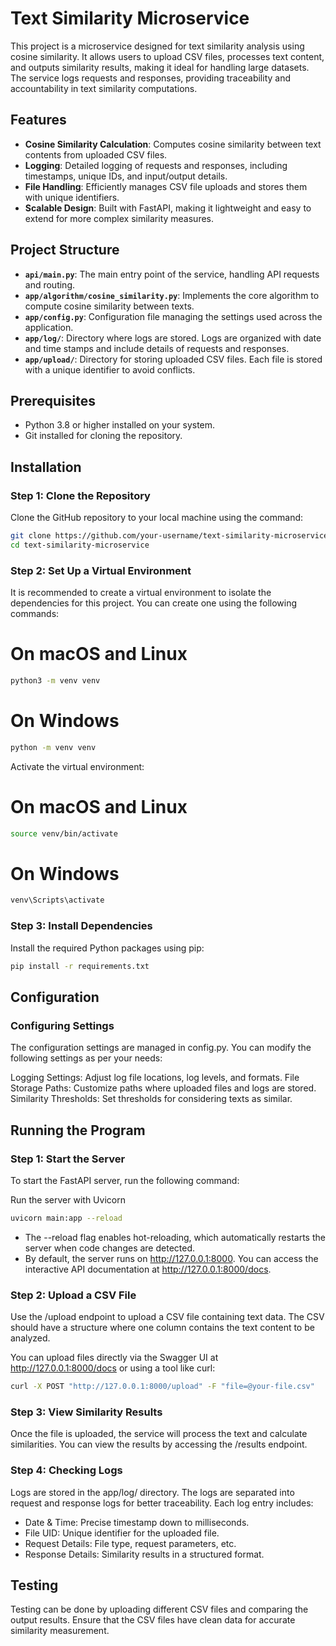 # Text Similarity Microservice

This project is a microservice designed for text similarity analysis using cosine similarity. It allows users to upload CSV files, processes text content, and outputs similarity results, making it ideal for handling large datasets. The service logs requests and responses, providing traceability and accountability in text similarity computations.

## Features

- **Cosine Similarity Calculation**: Computes cosine similarity between text contents from uploaded CSV files.
- **Logging**: Detailed logging of requests and responses, including timestamps, unique IDs, and input/output details.
- **File Handling**: Efficiently manages CSV file uploads and stores them with unique identifiers.
- **Scalable Design**: Built with FastAPI, making it lightweight and easy to extend for more complex similarity measures.

## Project Structure

- **`api/main.py`**: The main entry point of the service, handling API requests and routing.
- **`app/algorithm/cosine_similarity.py`**: Implements the core algorithm to compute cosine similarity between texts.
- **`app/config.py`**: Configuration file managing the settings used across the application.
- **`app/log/`**: Directory where logs are stored. Logs are organized with date and time stamps and include details of requests and responses.
- **`app/upload/`**: Directory for storing uploaded CSV files. Each file is stored with a unique identifier to avoid conflicts.

## Prerequisites

- Python 3.8 or higher installed on your system.
- Git installed for cloning the repository.

## Installation

### Step 1: Clone the Repository

Clone the GitHub repository to your local machine using the command:

```bash
git clone https://github.com/your-username/text-similarity-microservice.git
cd text-similarity-microservice
```

### Step 2: Set Up a Virtual Environment

It is recommended to create a virtual environment to isolate the dependencies for this project. You can create one using the following commands:

# On macOS and Linux
```bash
python3 -m venv venv
```

# On Windows
```bash
python -m venv venv
```

Activate the virtual environment:
# On macOS and Linux
```bash
source venv/bin/activate
```

# On Windows
```bash
venv\Scripts\activate
```

### Step 3: Install Dependencies
Install the required Python packages using pip:

```bash
pip install -r requirements.txt
```

## Configuration
### Configuring Settings
The configuration settings are managed in config.py. You can modify the following settings as per your needs:

Logging Settings: Adjust log file locations, log levels, and formats.
File Storage Paths: Customize paths where uploaded files and logs are stored.
Similarity Thresholds: Set thresholds for considering texts as similar.

## Running the Program
### Step 1: Start the Server
To start the FastAPI server, run the following command:

Run the server with Uvicorn
```bash
uvicorn main:app --reload
```
- The --reload flag enables hot-reloading, which automatically restarts the server when code changes are detected.
- By default, the server runs on http://127.0.0.1:8000. You can access the interactive API documentation at http://127.0.0.1:8000/docs.

### Step 2: Upload a CSV File
Use the /upload endpoint to upload a CSV file containing text data. The CSV should have a structure where one column contains the text content to be analyzed.

You can upload files directly via the Swagger UI at http://127.0.0.1:8000/docs or using a tool like curl:
```bash
curl -X POST "http://127.0.0.1:8000/upload" -F "file=@your-file.csv"
```

### Step 3: View Similarity Results
Once the file is uploaded, the service will process the text and calculate similarities. You can view the results by accessing the /results endpoint.

### Step 4: Checking Logs
Logs are stored in the app/log/ directory. The logs are separated into request and response logs for better traceability. Each log entry includes:

- Date & Time: Precise timestamp down to milliseconds.
- File UID: Unique identifier for the uploaded file.
- Request Details: File type, request parameters, etc.
- Response Details: Similarity results in a structured format.

## Testing
Testing can be done by uploading different CSV files and comparing the output results. Ensure that the CSV files have clean data for accurate similarity measurement.


